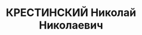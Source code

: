 ---
title: КРЕСТИНСКИЙ Николай Николаевич
description: "Род. в 1883, г. Могилев, русский, обр.: высшее, член ВКП(б). Проживал:\
  \ Москва, Кремль. Первый зам. наркома иностранных дел СССР \n  Арестован 29.05.1937.\
  \ Обв. в участии в к.-р. организации и в шпионаже. Приговор: ВК ВС СССР, 13.03.1938\
  \ – ВМН. Расстрелян 15.03.1938, г.Москва. \n  Реабилитирован ВК ВС СССР 08.06.1963"
---